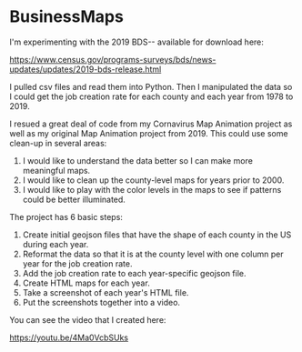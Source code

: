 # BusinessMaps

I'm experimenting with the 2019 BDS-- available for download here:

https://www.census.gov/programs-surveys/bds/news-updates/updates/2019-bds-release.html

I pulled csv files and read them into Python.  Then I manipulated the data so I could get the job creation rate for each county and each year from 1978 to 2019.

I resued a great deal of code from my Cornavirus Map Animation project as well as my original Map Animation project from 2019.  This could use some clean-up in several areas:
1. I would like to understand the data better so I can make more meaningful maps.
2. I would like to clean up the county-level maps for years prior to 2000. 
3. I would like to play with the color levels in the maps to see if patterns could be better illuminated.

The project has 6 basic steps:
1. Create initial geojson files that have the shape of each county in the US during each year.
2. Reformat the data so that it is at the county level with one column per year for the job creation rate.
3. Add the job creation rate to each year-specific geojson file.
4. Create HTML maps for each year.
5. Take a screenshot of each year's HTML file.
6. Put the screenshots together into a video.

You can see the video that I created here:

https://youtu.be/4Ma0VcbSUks
